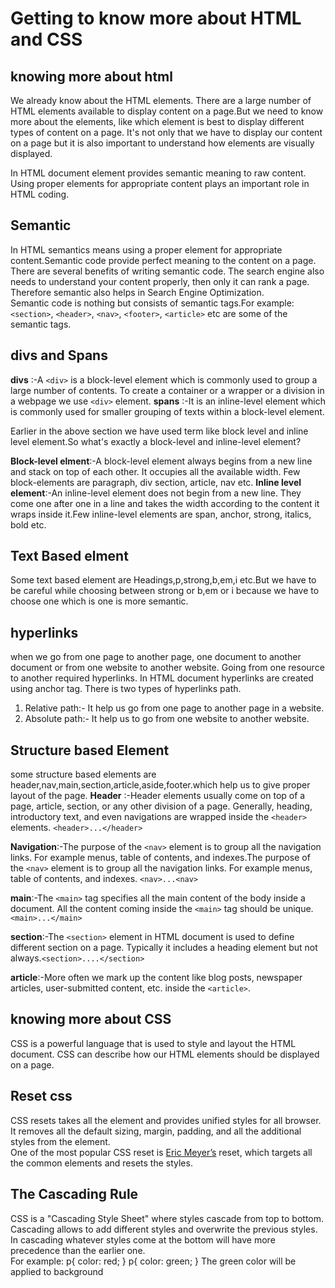 # Getting to know more about HTML and CSS

## knowing more about html
We already know about the HTML elements. There are a large number of HTML elements available to display content on a page.But we need to know more about the elements, like which element is best to display different types of content on a page. It's not only that we have to display our content on a page but it is also important to understand how elements are visually displayed.

In HTML document element provides semantic meaning to raw content. Using proper elements for appropriate content plays an important role in HTML coding.

## Semantic

In HTML semantics means using a proper element for appropriate content.Semantic code provide perfect meaning to the content on a page.
There are several benefits of writing semantic code. The search engine also needs to understand your content properly, then only it can rank a page. Therefore semantic also helps in Search Engine Optimization.  
Semantic code is nothing but consists of semantic tags.For example: `<section>`, `<header>`, `<nav>`, `<footer>`, `<article>` etc are some of the semantic tags.

## divs and Spans

**divs** :-A `<div>` is a block-level element which is commonly used to group a large number of contents. To create a container or a wrapper or a division in a webpage we use `<div>` element.
**spans** :-It is an inline-level element which is commonly used for smaller grouping of texts within a block-level element.

Earlier in the above section we have used term like block level and inline level element.So what's exactly a block-level and inline-level element?

**Block-level elment**:-A block-level element always begins from a new line and stack on top of each other. It occupies all the available width. Few block-elements are paragraph, div section, article, nav etc.
**Inline level element**:-An inline-level element does not begin from a new line. They come one after one in a line and takes the width according to the content it wraps inside it.Few inline-level elements are span, anchor, strong, italics, bold etc.

## Text Based elment

Some text based element are Headings,p,strong,b,em,i etc.But we have to be careful while choosing between strong or b,em or i because we have to choose one which is one is more semantic.

## hyperlinks

when we go from one page to another page, one document to another document or from one website to another website. Going from one resource to another required hyperlinks. In HTML document hyperlinks are created using anchor <a> tag.
There is two types of hyperlinks path.

1. Relative path:- It help us go from one page to another page in a website.
2. Absolute path:- It help us to go from one website to another website.

## Structure based Element

some structure based elements are header,nav,main,section,article,aside,footer.which help us to give proper layout of the page.
**Header** :-Header elements usually come on top of a page, article, section, or any other division of a page. Generally, heading, introductory text, and even navigations are wrapped inside the `<header>` elements. `<header>...</header>`  

**Navigation**:-The purpose of the `<nav>` element is to group all the navigation links. For example menus, table of contents, and indexes.The purpose of the `<nav>` element is to group all the navigation links. For example menus, table of contents, and indexes. `<nav>...<nav>`  

**main**:-The `<main>` tag specifies all the main content of the body inside a document. All the content coming inside the `<main>` tag should be unique.`<main>...</main>`  

**section**:-The `<section>` element in HTML document is used to define different section on a page. Typically it includes a heading element but not always.`<section>....</section>`  

**article**:-More often we mark up the content like blog posts, newspaper articles, user-submitted content, etc. inside the `<article>`.

## knowing more about CSS

CSS is a powerful language that is used to style and layout the HTML document. CSS can describe how our HTML elements should be displayed on a page.

## Reset css

CSS resets takes all the element and provides unified styles for all browser. It removes all the default sizing, margin, padding, and all the additional styles from the element.  
One of the most popular CSS reset is [Eric Meyer’s](https://meyerweb.com/eric/tools/css/reset/) reset, which targets all the common elements and resets the styles.

## The Cascading Rule

CSS is a "Cascading Style Sheet" where styles cascade from top to bottom. Cascading allows to add different styles and overwrite the previous styles. In cascading whatever styles come at the bottom will have more precedence than the earlier one.  
For example:
p{
  color: red;
}
p{
  color: green;
}
The green color will be applied to background


